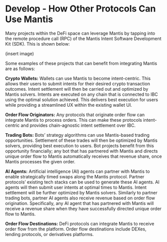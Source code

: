 # Develop - How Other Protocols Can Use Mantis

Many projects within the DeFi space can leverage Mantis by tapping into the remote procedure call (RPC) of the Mantis Intent Software Development Kit (SDK). This is shown below:

(insert image)

Some examples of these projects that can benefit from integrating Mantis are as follows:

**Crypto Wallets:** Wallets can use Mantis to become intent-centric. This allows their users to submit intents for their desired crypto transaction outcomes. Intent settlement will then be carried out and optimized by Mantis solvers. Intents are executed on any chain that is connected to IBC using the optimal solution achieved. This delivers best execution for users while providing a streamlined UX within the existing wallet UI.

**Order Flow Originators:** Any protocols that originate order flow can integrate Mantis to process orders. This can make these protocols intent-centric and provides chain-agnostic intent settlement over IBC.

**Trading Bots:** Bots’ strategy algorithms can use Mantis-based trading opportunities. Settlement of these trades will then be optimized by Mantis solvers, providing best execution to users. Bot projects benefit from this opportunity financially; any bot that has partnered with Mantis and directs unique order flow to Mantis automatically receives that revenue share, once Mantis processes the given order.

**AI Agents:** Artificial intelligence (AI) agents can partner with Mantis to enable strategically timed swaps along the Mantis protocol. Partner protocols’ existing tech stacks can be used to generate these AI agents. AI agents will then submit user intents at optimal times to Mantis. Intent settlement will be further optimized by Mantis solvers. Similarly to partner trading bots, partner AI agents also receive revenue based on order flow origination. Specifically, any AI agent that has partnered with Mantis will receive a revenue share when they have successfully directed unique order flow to Mantis.

**Order Flow Destinations:** DeFi protocols can integrate Mantis to receive order flow from the platform. Order flow destinations include DEXes, lending protocols, or derivatives platforms.
